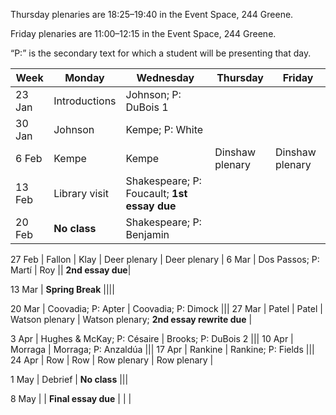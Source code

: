 Thursday plenaries are 18:25–19:40 in the Event Space, 244 Greene.

Friday plenaries are 11:00–12:15 in the Event Space, 244 Greene.

“P:” is the secondary text for which a student will be presenting that day.

| Week | Monday | Wednesday | Thursday | Friday |
-------| ------ | --------- | -------- | ------ |
23 Jan| Introductions | Johnson; P: DuBois 1 |||
30 Jan | Johnson | Kempe; P: White |||
6 Feb | Kempe | Kempe | Dinshaw plenary | Dinshaw plenary |
13 Feb | Library visit| Shakespeare; P: Foucault; **1st essay due** |||
20 Feb | **No class** | Shakespeare; P: Benjamin |||

27 Feb | Fallon | Klay | Deer plenary | Deer plenary |
6 Mar | Dos Passos; P: Martí | Roy || **2nd essay due**|

13 Mar | **Spring Break** ||||

20 Mar | Coovadia; P: Apter | Coovadia; P: Dimock |||
27 Mar | Patel | Patel | Watson plenary | Watson plenary; **2nd essay rewrite due** |

3 Apr | Hughes & McKay; P: Césaire | Brooks; P: DuBois 2 |||
10 Apr | Morraga | Morraga; P: Anzaldúa |||
17 Apr | Rankine | Rankine; P: Fields |||
24 Apr | Row | Row | Row plenary | Row plenary |

1 May | Debrief | **No class** |||

8 May | | **Final essay due** | | |
